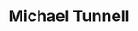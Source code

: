 ---
avatar: /images/people/michaeltunnell.jpg
avatar_small: /images/people/michaetunnell_small.jpg
bio: Content Creator / Podcaster for Tux Digital. Linux Enthusiast. I also do Design
  work occasionally.
homepage: https://tuxdigital.com/
instagram: null
linkedin: null
title: Michael Tunnell
twitter: https://x.com/michaeltunnell
type: guest
username: michaeltunnell
youtube: null
---